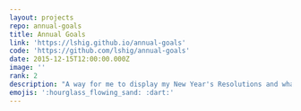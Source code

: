 ```yaml
---
layout: projects
repo: annual-goals
title: Annual Goals
link: 'https://lshig.github.io/annual-goals'
code: 'https://github.com/lshig/annual-goals'
date: 2015-12-15T12:00:00.000Z
image: ''
rank: 2
description: "A way for me to display my New Year's Resolutions and what I've done to progress on them."
emojis: ':hourglass_flowing_sand: :dart:'
---
```

